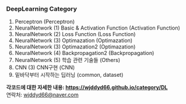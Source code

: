 ### DeepLearning Category
1. Perceptron (Perceptron)
2. NeuralNetwork (1) Basic & Activation Function (Activation Function)
3. NeuralNetwork (2) Loss Function (Loss Function)
4. NeuralNetwork (3) Optimazation (Optimazation)
5. NeuralNetwork (3) Optimazation2 (Optimazation)
6. NeuralNetwork (4) Backpropagation2 (Backpropagation)
7. NeuralNetwork (5) 학습 관련 기술들 (Others)
8. CNN (3) CNN구현 (CNN)
9. 밑바닥부터 시작하는 딥러닝 (common, dataset)

**각코드에 대한 자세한 내용: <https://wjddyd66.github.io/category/DL>**  
연락처: wjddyd66@naver.com
